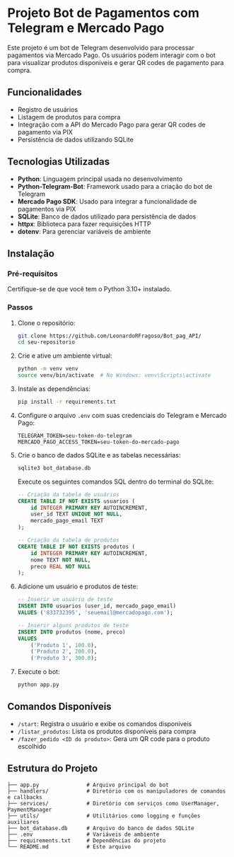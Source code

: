 # Projeto Bot de Pagamentos com Telegram e Mercado Pago

Este projeto é um bot de Telegram desenvolvido para processar pagamentos via Mercado Pago. Os usuários podem interagir com o bot para visualizar produtos disponíveis e gerar QR codes de pagamento para compra.

## Funcionalidades

- Registro de usuários
- Listagem de produtos para compra
- Integração com a API do Mercado Pago para gerar QR codes de pagamento via PIX
- Persistência de dados utilizando SQLite

## Tecnologias Utilizadas

- **Python**: Linguagem principal usada no desenvolvimento
- **Python-Telegram-Bot**: Framework usado para a criação do bot de Telegram
- **Mercado Pago SDK**: Usado para integrar a funcionalidade de pagamentos via PIX
- **SQLite**: Banco de dados utilizado para persistência de dados
- **httpx**: Biblioteca para fazer requisições HTTP
- **dotenv**: Para gerenciar variáveis de ambiente

## Instalação

### Pré-requisitos

Certifique-se de que você tem o Python 3.10+ instalado.

### Passos

1. Clone o repositório:
    ```bash
    git clone https://github.com/LeonardoRFragoso/Bot_pag_API/
    cd seu-repositorio
    ```

2. Crie e ative um ambiente virtual:
    ```bash
    python -m venv venv
    source venv/bin/activate  # No Windows: venv\Scripts\activate
    ```

3. Instale as dependências:
    ```bash
    pip install -r requirements.txt
    ```

4. Configure o arquivo `.env` com suas credenciais do Telegram e Mercado Pago:
    ```
    TELEGRAM_TOKEN=seu-token-do-telegram
    MERCADO_PAGO_ACCESS_TOKEN=seu-token-do-mercado-pago
    ```

5. Crie o banco de dados SQLite e as tabelas necessárias:
    ```bash
    sqlite3 bot_database.db
    ```
    Execute os seguintes comandos SQL dentro do terminal do SQLite:
    ```sql
    -- Criação da tabela de usuários
    CREATE TABLE IF NOT EXISTS usuarios (
        id INTEGER PRIMARY KEY AUTOINCREMENT,
        user_id TEXT UNIQUE NOT NULL,
        mercado_pago_email TEXT
    );

    -- Criação da tabela de produtos
    CREATE TABLE IF NOT EXISTS produtos (
        id INTEGER PRIMARY KEY AUTOINCREMENT,
        nome TEXT NOT NULL,
        preco REAL NOT NULL
    );
    ```

6. Adicione um usuário e produtos de teste:
    ```sql
    -- Inserir um usuário de teste
    INSERT INTO usuarios (user_id, mercado_pago_email)
    VALUES ('833732395', 'seuemail@mercadopago.com');

    -- Inserir alguns produtos de teste
    INSERT INTO produtos (nome, preco)
    VALUES
        ('Produto 1', 100.0),
        ('Produto 2', 200.0),
        ('Produto 3', 300.0);
    ```

7. Execute o bot:
    ```bash
    python app.py
    ```

## Comandos Disponíveis

- `/start`: Registra o usuário e exibe os comandos disponíveis
- `/listar_produtos`: Lista os produtos disponíveis para compra
- `/fazer_pedido <ID do produto>`: Gera um QR code para o produto escolhido

## Estrutura do Projeto

```shell
├── app.py               # Arquivo principal do bot
├── handlers/            # Diretório com os manipuladores de comandos e callbacks
├── services/            # Diretório com serviços como UserManager, PaymentManager
├── utils/               # Utilitários como logging e funções auxiliares
├── bot_database.db      # Arquivo do banco de dados SQLite
├── .env                 # Variáveis de ambiente
├── requirements.txt     # Dependências do projeto
└── README.md            # Este arquivo
